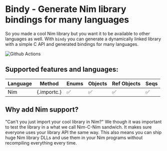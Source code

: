 # Bindy - Generate Nim library bindings for many languages

So you made a cool Nim library but you want it to be available to other languages as well. With `bindy` you can generate a dynamically linked library with a simple C API and generated bindings for many languages.

![Github Actions](https://github.com/treeform/bindy/workflows/Github%20Actions/badge.svg)

## Supported features and languages:

Language      | Method        | Enums  | Objects | Ref Objects | Seqs   |
------------- | ------------- | ------ | ------- | ----------- | ------ |
Nim           | {.importc.}   | ✅     | ✅     | ✅          | ✅    |

## Why add Nim support?

"Can't you just import your cool library in Nim?" We though it was important to test the library in a what we call Nim-C-Nim sandwich. It makes sure everyone uses your library API the same way. This also means you can ship huge Nim library DLLs and use them in your Nim programs without recompiling everything every time.
